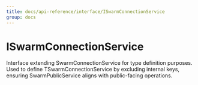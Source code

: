 ```yaml
---
title: docs/api-reference/interface/ISwarmConnectionService
group: docs
---
```


# ISwarmConnectionService

Interface extending SwarmConnectionService for type definition purposes.
Used to define TSwarmConnectionService by excluding internal keys, ensuring SwarmPublicService aligns with public-facing operations.
